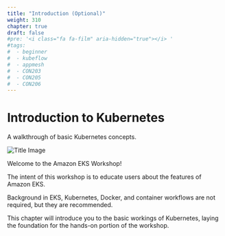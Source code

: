 ```yaml
---
title: "Introduction (Optional)"
weight: 310
chapter: true
draft: false
#pre: '<i class="fa fa-film" aria-hidden="true"></i> '
#tags:
#  - beginner
#  - kubeflow
#  - appmesh
#  - CON203
#  - CON205
#  - CON206
---
```


# Introduction to Kubernetes

A walkthrough of basic Kubernetes concepts.

![Title Image](/images/introduction/eks-product-page.png)

Welcome to the Amazon EKS Workshop!

The intent of this workshop is to educate users about the features of Amazon EKS.

Background in EKS, Kubernetes, Docker, and container workflows are not required, but they are recommended.

This chapter will introduce you to the basic workings of Kubernetes, laying the foundation for the hands-on portion of the workshop.

